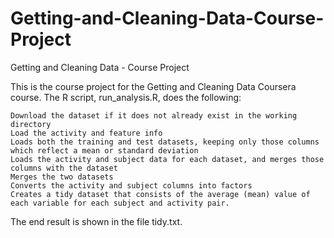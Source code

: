 # Getting-and-Cleaning-Data-Course-Project
Getting and Cleaning Data - Course Project

This is the course project for the Getting and Cleaning Data Coursera course. The R script, run_analysis.R, does the following:

    Download the dataset if it does not already exist in the working directory
    Load the activity and feature info
    Loads both the training and test datasets, keeping only those columns which reflect a mean or standard deviation
    Loads the activity and subject data for each dataset, and merges those columns with the dataset
    Merges the two datasets
    Converts the activity and subject columns into factors
    Creates a tidy dataset that consists of the average (mean) value of each variable for each subject and activity pair.

The end result is shown in the file tidy.txt.
